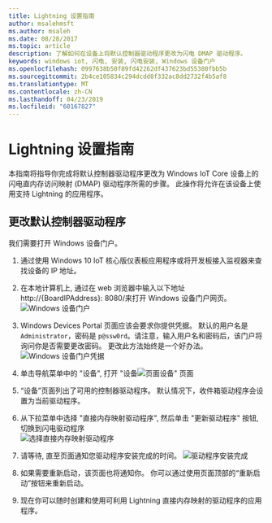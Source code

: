 ```yaml
---
title: Lightning 设置指南
author: msalehmsft
ms.author: msaleh
ms.date: 08/28/2017
ms.topic: article
description: 了解如何在设备上将默认控制器驱动程序更改为闪电 DMAP 驱动程序。
keywords: windows iot, 闪电, 安装, 闪电安装, Windows 设备门户
ms.openlocfilehash: 0997638b50f89fd42262df437623bd55380fbb5b
ms.sourcegitcommit: 2b4ce105834c294dcdd8f332ac8dd2732f4b5af8
ms.translationtype: MT
ms.contentlocale: zh-CN
ms.lasthandoff: 04/23/2019
ms.locfileid: "60167827"
---
```

# <a name="lightning-setup-guide"></a>Lightning 设置指南

本指南将指导你完成将默认控制器驱动程序更改为 Windows IoT Core 设备上的闪电直内存访问映射 (DMAP) 驱动程序所需的步骤。 此操作将允许在该设备上使用支持 Lightning 的应用程序。

## <a name="change-the-default-controller-driver"></a>更改默认控制器驱动程序

我们需要打开 Windows 设备门户。

1. 通过使用 Windows 10 IoT 核心版仪表板应用程序或将开发板接入监视器来查找设备的 IP 地址。

2. 在本地计算机上, 通过在 web 浏览器中输入以下地址 http://{BoardIPAddress}: 8080/来打开 Windows 设备门户网页。
   ![Windows 设备门户](../media/LightningSetup/dmap1.png)

3. Windows Devices Portal 页面应该会要求你提供凭据。 默认的用户名是 `Administrator`，密码是 `p@ssw0rd`。请注意，输入用户名和密码后，该门户将询问你是否需要更改密码。 更改此方法始终是一个好办法。
   ![Windows 设备门户凭据](../media/LightningSetup/dmap2.png)

4. 单击导航菜单中的 "设备", 打开 "设备![页面设备" 页面](../media/LightningSetup/dmap3.png)

5. “设备”页面列出了可用的控制器驱动程序。 默认情况下，收件箱驱动程序会设置为当前驱动程序。

6. 从下拉菜单中选择 "直接内存映射驱动程序", 然后单击 "更新驱动程序" 按钮, 切换到闪电驱动程序<br/>
   ![选择直接内存映射驱动程序](../media/LightningSetup/dmap4.png)

7. 请等待, 直至页面通知您驱动程序安装完成的时间。
   ![驱动程序安装完成](../media/LightningSetup/dmap5.png)

8. 如果需要重新启动，该页面也将通知你。 你可以通过使用页面顶部的“重新启动”按钮来重新启动。

9. 现在你可以随时创建和使用可利用 Lightning 直接内存映射的驱动程序的应用程序。
